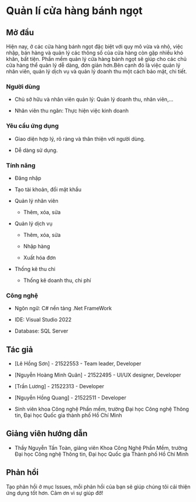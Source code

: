 # Quản lí cửa hàng bánh ngọt

## Mở đầu

  Hiện nay, ở các cửa hàng bánh ngọt đặc biệt với quy mô vừa và nhỏ, việc nhập, bán hàng và quản lý các thông số của cửa hàng còn gặp nhiều khó khăn, bất tiện. Phần mềm quản lý cửa hàng bánh ngọt sẽ giúp cho các chủ cửa hàng thể quản lý dễ dàng, đơn giản hơn.Bên cạnh đó là việc quản lý nhân viên, quản lý dịch vụ và quản lý doanh thu một cách bảo mật, chi tiết. 

### Người dùng 

* Chủ sở hữu và nhân viên quản lý: Quản lý doanh thu, nhân viên,...

* Nhân viên thu ngân: Thực hiện việc kinh doanh 


### Yêu cầu ứng dụng 

* Giao diện hợp lý, rõ ràng và thân thiện với người dùng. 

* Dễ dàng sử dụng. 

### Tính năng 

* Đăng nhập 

* Tạo tài khoản, đổi mật khẩu 

* Quản lý nhân viên 

  * Thêm, xóa, sửa 

* Quản lý dịch vụ 

  * Thêm, xóa, sửa 

  * Nhập hàng 

  * Xuất hóa đơn 

* Thống kê thu chi 

  * Thống kê doanh thu, chi phí 

### Công nghệ 

* Ngôn ngữ: C#  nền tảng .Net FrameWork

* IDE: Visual Studio 2022 

* Database: SQL Server 

## Tác giả 

* [Lê Hồng Sơn] - 21522553 - Team leader, Developer 

* [Nguyễn Hoàng Minh Quân] - 21522495 - UI/UX designer, Developer 

* [Trần Lương] - 21522313 - Developer 

* [Nguyễn Hồng Quang] - 21522511 - Developer 

 * Sinh viên khoa Công nghệ Phần mềm, trường Đại học Công nghệ Thông tin, Đại học Quốc gia thành phố Hồ Chí Minh 

## Giảng viên hướng dẫn 

* Thầy Nguyễn Tấn Toàn, giảng viên Khoa Công Nghệ Phần Mềm, trường Đại học Công nghệ Thông tin, Đại học Quốc gia Thành phố Hồ Chí Minh 

## Phản hồi 

Tạo phản hồi ở mục Issues, mỗi phản hồi của bạn sẽ giúp chúng tôi cải thiện ứng dụng tốt hơn. Cảm ơn vì sự giúp đỡ! 

